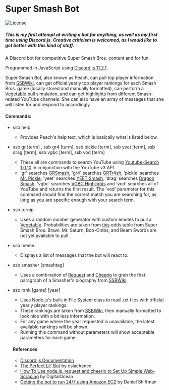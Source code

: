 # Super Smash Bot
![License](https://img.shields.io/badge/License-GPLv3-blue.svg)

##### This is my first attempt at writing a bot for anything, as well as my first time using Discord.js. Creative criticism is welcomed, as I would like to get better with this kind of stuff.

A Discord bot for competitive Super Smash Bros. content and for fun.

Programmed in JavaScript using [Discord.js 11.2.1](https://discord.js.org).

Super Smash Bot, also known as Peach, can pull top player information from [SSBWiki](https://www.ssbwiki.com/), can get official yearly top player rankings for each Smash Bros. game (locally stored and manually formatted), can perform a [Vegetable pull](https://www.ssbwiki.com/Vegetable) simulation, and can get highlights from different Smash-related YouTube channels. She can also have an array of messages that she will listen for and respond to accordingly.

#### Commands:
* ssb help
  * Provides Peach's help text, which is basically what is listed below.
* ssb gr [term] , ssb gr4 [term], ssb pickle [term], ssb yeet [term], ssb drag [term], ssb vgbc [term], ssb vod [term]
  * These all are commands to search YouTube using [Youtube-Search 1.0.10](https://www.npmjs.com/package/youtube-search) in conjunction with the YouTube v3 API.
  * 'gr' searches [GRSmash](https://www.youtube.com/channel/UCTVVDt-QGxBTOqPOQuK6Y-g), 'gr4' searches [GRTr4sh](https://www.youtube.com/channel/UChPE_pVN58afOg4Dh4vznsA), 'pickle' searches [Mr. Pickle](https://www.youtube.com/user/MrPickleGaming1), 'yeet' searches [YEET Smash](https://www.youtube.com/channel/UCVFWJkN7L45x8gZTMXu2UWw), 'drag' searches [Dragon Smash](https://www.youtube.com/user/RedAxel17), 'vgbc' searches [VGBC Highlights](https://www.youtube.com/channel/UCGOP2bXVg04Jvbu8tuiPoNg) and 'vod' searches all of YouTube and returns the first result. The 'vod' parameter for this command should find the correct match you are searching for, as long as you are specific enough with your search term.
* ssb turnip
  * Uses a random number generator with custom emotes to pull a [Vegetable](https://www.ssbwiki.com/Vegetable). Probabilities are taken from [this](https://www.ssbwiki.com/images/0/04/PeachVegetableCompleteOddsTableSSBB.jpg) odds table from Super Smash Bros. Brawl. Mr. Saturn, Bob-Ombs, and Beam Swords are not yet available to pull.
* ssb meme
  * Displays a list of messages that the bot will react to.
* ssb smasher [smashtag]
  * Uses a combination of [Request](https://github.com/request/request) and [Cheerio](https://cheerio.js.org/) to grab the first paragraph of a Smasher's biography from [SSBWiki](https://www.ssbwiki.com/).
* ssb rank [game] [year]
  * Uses Node.js's built-in File System class to read .txt files with official yearly player rankings.
  * These rankings are taken from [SSBWiki](https://www.ssbwiki.com/), then manually formatted to look nice with a bit less information.
  * For any game where the year requested is unavailable, the latest available rankings will be shown.
  * Running this command without parameters will show acceptable parameters for each game.
  
  #### References
  * [Discord.js Documentation](https://discord.js.org/#/docs/main/stable/general/welcome)
  * [The Perfect Lil' Bot](https://gist.github.com/eslachance/3349734a98d30011bb202f47342601d3) by eslachance
  * [How To Use node.js, request and cheerio to Set Up Simple Web-Scraping](https://www.digitalocean.com/community/tutorials/how-to-use-node-js-request-and-cheerio-to-set-up-simple-web-scraping) by DigitalOcean
  * [Getting the bot to run 24/7 using Amazon EC2](http://shiffman.net/a2z/bot-ec2/) by Daniel Shiffman
